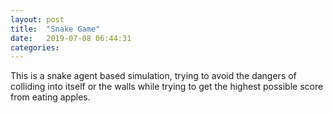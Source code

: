 ```yaml
---
layout: post
title:  "Snake Game"
date:   2019-07-08 06:44:31
categories:
---
```

This is a snake agent based simulation, trying to avoid the dangers of colliding into itself or the walls while trying to get the highest possible score from eating apples.
